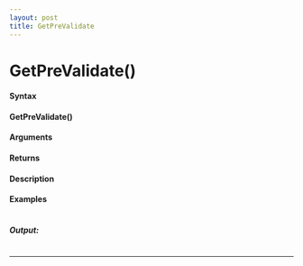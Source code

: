 ```yaml
---
layout: post
title: GetPreValidate
---
```


# GetPreValidate()


#### Syntax

#### GetPreValidate()

#### Arguments

#### Returns

#### Description

#### Examples

```

```

##### Output:

```

```

---